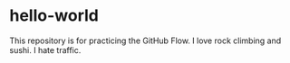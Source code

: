 # hello-world
This repository is for practicing the GitHub Flow.
I love rock climbing and sushi.
I hate traffic.
